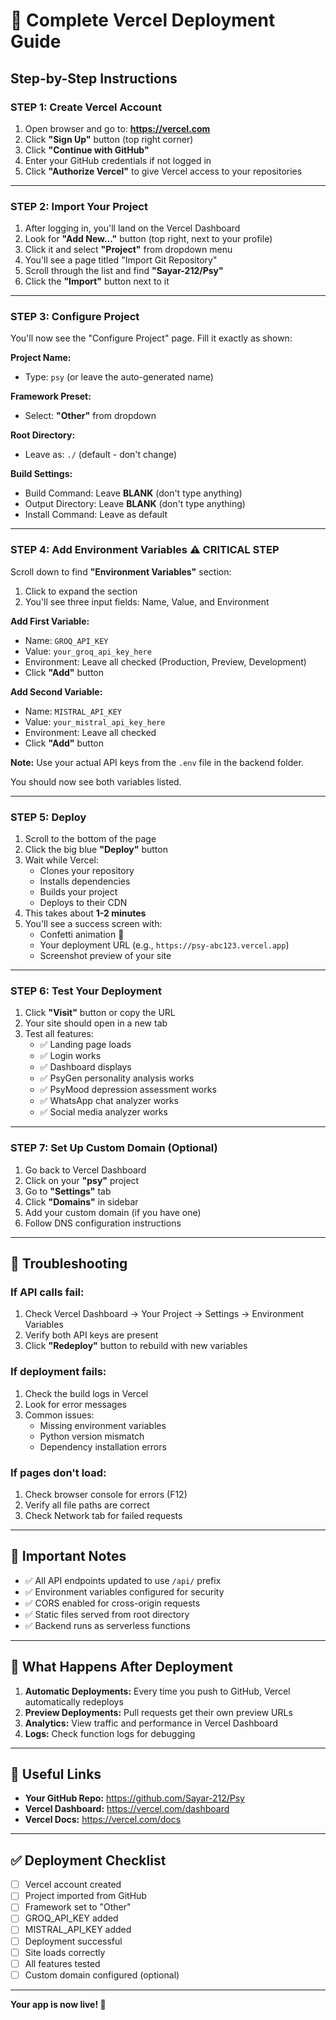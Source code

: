 # 🚀 Complete Vercel Deployment Guide

## Step-by-Step Instructions

### **STEP 1: Create Vercel Account**
1. Open browser and go to: **https://vercel.com**
2. Click **"Sign Up"** button (top right corner)
3. Click **"Continue with GitHub"**
4. Enter your GitHub credentials if not logged in
5. Click **"Authorize Vercel"** to give Vercel access to your repositories

---

### **STEP 2: Import Your Project**
1. After logging in, you'll land on the Vercel Dashboard
2. Look for **"Add New..."** button (top right, next to your profile)
3. Click it and select **"Project"** from dropdown menu
4. You'll see a page titled "Import Git Repository"
5. Scroll through the list and find **"Sayar-212/Psy"**
6. Click the **"Import"** button next to it

---

### **STEP 3: Configure Project** 
You'll now see the "Configure Project" page. Fill it exactly as shown:

**Project Name:**
- Type: `psy` (or leave the auto-generated name)

**Framework Preset:**
- Select: **"Other"** from dropdown

**Root Directory:**
- Leave as: `./` (default - don't change)

**Build Settings:**
- Build Command: Leave **BLANK** (don't type anything)
- Output Directory: Leave **BLANK** (don't type anything)  
- Install Command: Leave as default

---

### **STEP 4: Add Environment Variables** ⚠️ **CRITICAL STEP**

Scroll down to find **"Environment Variables"** section:

1. Click to expand the section
2. You'll see three input fields: Name, Value, and Environment

**Add First Variable:**
- Name: `GROQ_API_KEY`
- Value: `your_groq_api_key_here`
- Environment: Leave all checked (Production, Preview, Development)
- Click **"Add"** button

**Add Second Variable:**
- Name: `MISTRAL_API_KEY`
- Value: `your_mistral_api_key_here`
- Environment: Leave all checked
- Click **"Add"** button

**Note:** Use your actual API keys from the `.env` file in the backend folder.

You should now see both variables listed.

---

### **STEP 5: Deploy**
1. Scroll to the bottom of the page
2. Click the big blue **"Deploy"** button
3. Wait while Vercel:
   - Clones your repository
   - Installs dependencies
   - Builds your project
   - Deploys to their CDN
4. This takes about **1-2 minutes**
5. You'll see a success screen with:
   - Confetti animation 🎉
   - Your deployment URL (e.g., `https://psy-abc123.vercel.app`)
   - Screenshot preview of your site

---

### **STEP 6: Test Your Deployment**
1. Click **"Visit"** button or copy the URL
2. Your site should open in a new tab
3. Test all features:
   - ✅ Landing page loads
   - ✅ Login works
   - ✅ Dashboard displays
   - ✅ PsyGen personality analysis works
   - ✅ PsyMood depression assessment works
   - ✅ WhatsApp chat analyzer works
   - ✅ Social media analyzer works

---

### **STEP 7: Set Up Custom Domain (Optional)**
1. Go back to Vercel Dashboard
2. Click on your **"psy"** project
3. Go to **"Settings"** tab
4. Click **"Domains"** in sidebar
5. Add your custom domain (if you have one)
6. Follow DNS configuration instructions

---

## 🔧 Troubleshooting

### **If API calls fail:**
1. Check Vercel Dashboard → Your Project → Settings → Environment Variables
2. Verify both API keys are present
3. Click **"Redeploy"** button to rebuild with new variables

### **If deployment fails:**
1. Check the build logs in Vercel
2. Look for error messages
3. Common issues:
   - Missing environment variables
   - Python version mismatch
   - Dependency installation errors

### **If pages don't load:**
1. Check browser console for errors (F12)
2. Verify all file paths are correct
3. Check Network tab for failed requests

---

## 📝 Important Notes

- ✅ All API endpoints updated to use `/api/` prefix
- ✅ Environment variables configured for security
- ✅ CORS enabled for cross-origin requests
- ✅ Static files served from root directory
- ✅ Backend runs as serverless functions

---

## 🎯 What Happens After Deployment

1. **Automatic Deployments:** Every time you push to GitHub, Vercel automatically redeploys
2. **Preview Deployments:** Pull requests get their own preview URLs
3. **Analytics:** View traffic and performance in Vercel Dashboard
4. **Logs:** Check function logs for debugging

---

## 🔗 Useful Links

- **Your GitHub Repo:** https://github.com/Sayar-212/Psy
- **Vercel Dashboard:** https://vercel.com/dashboard
- **Vercel Docs:** https://vercel.com/docs

---

## ✅ Deployment Checklist

- [ ] Vercel account created
- [ ] Project imported from GitHub
- [ ] Framework set to "Other"
- [ ] GROQ_API_KEY added
- [ ] MISTRAL_API_KEY added
- [ ] Deployment successful
- [ ] Site loads correctly
- [ ] All features tested
- [ ] Custom domain configured (optional)

---

**Your app is now live! 🎉**
